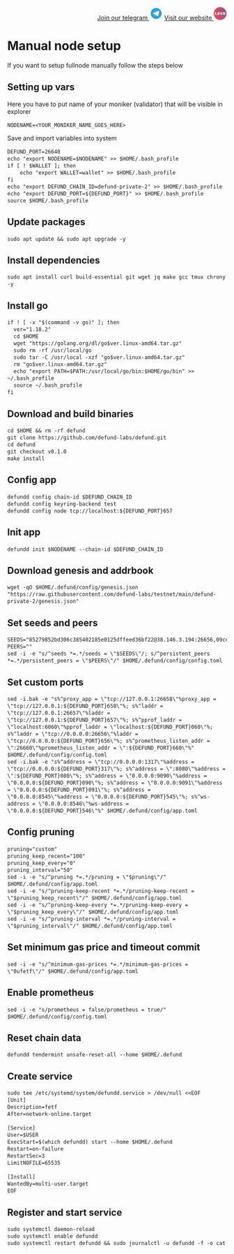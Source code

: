 <p style="font-size:14px" align="right">
<a href="https://t.me/L0vd_staking" target="_blank">Join our telegram <img src="https://raw.githubusercontent.com/L0vd/screenshots/main/Telegram_logo.png" width="30"/></a>
<a href="https://l0vd.com/" target="_blank">Visit our website <img src="https://raw.githubusercontent.com/L0vd/screenshots/main/L0vd.png" width="30"/></a>
</p>

# Manual node setup
If you want to setup fullnode manually follow the steps below

## Setting up vars
Here you have to put name of your moniker (validator) that will be visible in explorer
```
NODENAME=<YOUR_MONIKER_NAME_GOES_HERE>
```

Save and import variables into system
```
DEFUND_PORT=26640
echo "export NODENAME=$NODENAME" >> $HOME/.bash_profile
if [ ! $WALLET ]; then
	echo "export WALLET=wallet" >> $HOME/.bash_profile
fi
echo "export DEFUND_CHAIN_ID=defund-private-2" >> $HOME/.bash_profile
echo "export DEFUND_PORT=${DEFUND_PORT}" >> $HOME/.bash_profile
source $HOME/.bash_profile
```

## Update packages
```
sudo apt update && sudo apt upgrade -y
```

## Install dependencies
```
sudo apt install curl build-essential git wget jq make gcc tmux chrony -y
```

## Install go
```
if ! [ -x "$(command -v go)" ]; then
  ver="1.18.2"
  cd $HOME
  wget "https://golang.org/dl/go$ver.linux-amd64.tar.gz"
  sudo rm -rf /usr/local/go
  sudo tar -C /usr/local -xzf "go$ver.linux-amd64.tar.gz"
  rm "go$ver.linux-amd64.tar.gz"
  echo "export PATH=$PATH:/usr/local/go/bin:$HOME/go/bin" >> ~/.bash_profile
  source ~/.bash_profile
fi
```

## Download and build binaries
```
cd $HOME && rm -rf defund
git clone https://github.com/defund-labs/defund.git
cd defund
git checkout v0.1.0
make install
```

## Config app
```
defundd config chain-id $DEFUND_CHAIN_ID
defundd config keyring-backend test
defundd config node tcp://localhost:${DEFUND_PORT}657
```

## Init app
```
defundd init $NODENAME --chain-id $DEFUND_CHAIN_ID
```

## Download genesis and addrbook
```
wget -qO $HOME/.defund/config/genesis.json "https://raw.githubusercontent.com/defund-labs/testnet/main/defund-private-2/genesis.json"
```

## Set seeds and peers
```
SEEDS="85279852bd306c385402185e0125dffeed36bf22@38.146.3.194:26656,09ce2d3fc0fdc9d1e879888e7d72ae0fefef6e3d@65.108.105.48:11256"
PEERS=""
sed -i -e "s/^seeds *=.*/seeds = \"$SEEDS\"/; s/^persistent_peers *=.*/persistent_peers = \"$PEERS\"/" $HOME/.defund/config/config.toml
```

## Set custom ports
```
sed -i.bak -e "s%^proxy_app = \"tcp://127.0.0.1:26658\"%proxy_app = \"tcp://127.0.0.1:${DEFUND_PORT}658\"%; s%^laddr = \"tcp://127.0.0.1:26657\"%laddr = \"tcp://127.0.0.1:${DEFUND_PORT}657\"%; s%^pprof_laddr = \"localhost:6060\"%pprof_laddr = \"localhost:${DEFUND_PORT}060\"%; s%^laddr = \"tcp://0.0.0.0:26656\"%laddr = \"tcp://0.0.0.0:${DEFUND_PORT}656\"%; s%^prometheus_listen_addr = \":26660\"%prometheus_listen_addr = \":${DEFUND_PORT}660\"%" $HOME/.defund/config/config.toml
sed -i.bak -e "s%^address = \"tcp://0.0.0.0:1317\"%address = \"tcp://0.0.0.0:${DEFUND_PORT}317\"%; s%^address = \":8080\"%address = \":${DEFUND_PORT}080\"%; s%^address = \"0.0.0.0:9090\"%address = \"0.0.0.0:${DEFUND_PORT}090\"%; s%^address = \"0.0.0.0:9091\"%address = \"0.0.0.0:${DEFUND_PORT}091\"%; s%^address = \"0.0.0.0:8545\"%address = \"0.0.0.0:${DEFUND_PORT}545\"%; s%^ws-address = \"0.0.0.0:8546\"%ws-address = \"0.0.0.0:${DEFUND_PORT}546\"%" $HOME/.defund/config/app.toml
```

## Config pruning
```
pruning="custom"
pruning_keep_recent="100"
pruning_keep_every="0"
pruning_interval="50"
sed -i -e "s/^pruning *=.*/pruning = \"$pruning\"/" $HOME/.defund/config/app.toml
sed -i -e "s/^pruning-keep-recent *=.*/pruning-keep-recent = \"$pruning_keep_recent\"/" $HOME/.defund/config/app.toml
sed -i -e "s/^pruning-keep-every *=.*/pruning-keep-every = \"$pruning_keep_every\"/" $HOME/.defund/config/app.toml
sed -i -e "s/^pruning-interval *=.*/pruning-interval = \"$pruning_interval\"/" $HOME/.defund/config/app.toml
```

## Set minimum gas price and timeout commit
```
sed -i -e "s/^minimum-gas-prices *=.*/minimum-gas-prices = \"0ufetf\"/" $HOME/.defund/config/app.toml
```

## Enable prometheus
```
sed -i -e "s/prometheus = false/prometheus = true/" $HOME/.defund/config/config.toml
```

## Reset chain data
```
defundd tendermint unsafe-reset-all --home $HOME/.defund
```

## Create service
```
sudo tee /etc/systemd/system/defundd.service > /dev/null <<EOF
[Unit]
Description=fetf
After=network-online.target

[Service]
User=$USER
ExecStart=$(which defundd) start --home $HOME/.defund
Restart=on-failure
RestartSec=3
LimitNOFILE=65535

[Install]
WantedBy=multi-user.target
EOF
```

## Register and start service
```
sudo systemctl daemon-reload
sudo systemctl enable defundd
sudo systemctl restart defundd && sudo journalctl -u defundd -f -o cat
```
